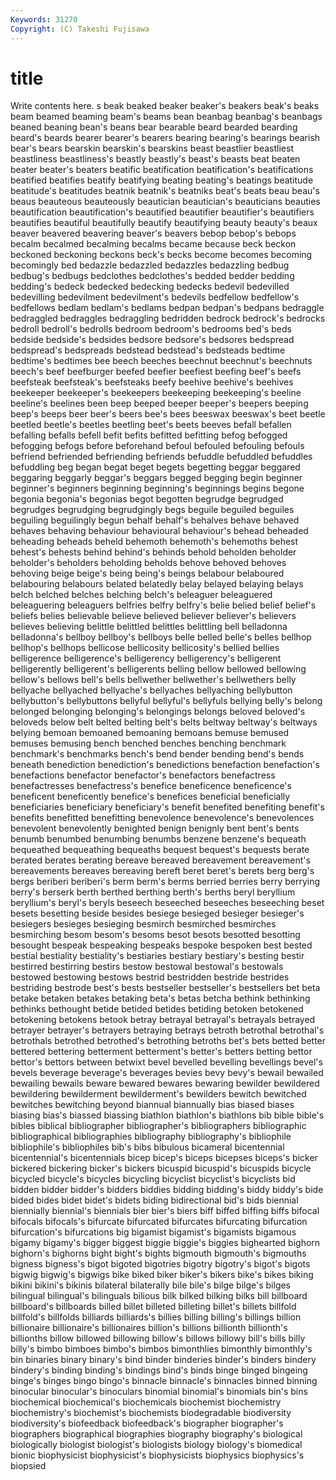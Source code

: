 ```yaml
---
Keywords: 31270 
Copyright: (C) Takeshi Fujisawa
---
```


# title

Write contents here.
s beak beaked beaker beaker's beakers beak's
beaks beam beamed beaming beam's beams bean beanbag beanbag's beanbags
beaned beaning bean's beans bear bearable beard bearded bearding beard's
beards bearer bearer's bearers bearing bearing's bearings bearish bear's bears
bearskin bearskin's bearskins beast beastlier beastliest beastliness beastliness's beastly beastly's
beast's beasts beat beaten beater beater's beaters beatific beatification beatification's
beatifications beatified beatifies beatify beatifying beating beating's beatings beatitude beatitude's
beatitudes beatnik beatnik's beatniks beat's beats beau beau's beaus beauteous
beauteously beautician beautician's beauticians beauties beautification beautification's beautified beautifier beautifier's
beautifiers beautifies beautiful beautifully beautify beautifying beauty beauty's beaux beaver
beavered beavering beaver's beavers bebop bebop's bebops becalm becalmed becalming
becalms became because beck beckon beckoned beckoning beckons beck's becks
become becomes becoming becomingly bed bedazzle bedazzled bedazzles bedazzling bedbug
bedbug's bedbugs bedclothes bedclothes's bedded bedder bedding bedding's bedeck bedecked
bedecking bedecks bedevil bedevilled bedevilling bedevilment bedevilment's bedevils bedfellow bedfellow's
bedfellows bedlam bedlam's bedlams bedpan bedpan's bedpans bedraggle bedraggled bedraggles
bedraggling bedridden bedrock bedrock's bedrocks bedroll bedroll's bedrolls bedroom bedroom's
bedrooms bed's beds bedside bedside's bedsides bedsore bedsore's bedsores bedspread
bedspread's bedspreads bedstead bedstead's bedsteads bedtime bedtime's bedtimes bee beech
beeches beechnut beechnut's beechnuts beech's beef beefburger beefed beefier beefiest
beefing beef's beefs beefsteak beefsteak's beefsteaks beefy beehive beehive's beehives
beekeeper beekeeper's beekeepers beekeeping beekeeping's beeline beeline's beelines been beep
beeped beeper beeper's beepers beeping beep's beeps beer beer's beers
bee's bees beeswax beeswax's beet beetle beetled beetle's beetles beetling
beet's beets beeves befall befallen befalling befalls befell befit befits
befitted befitting befog befogged befogging befogs before beforehand befoul befouled
befouling befouls befriend befriended befriending befriends befuddle befuddled befuddles befuddling
beg began begat beget begets begetting beggar beggared beggaring beggarly
beggar's beggars begged begging begin beginner beginner's beginners beginning beginning's
beginnings begins begone begonia begonia's begonias begot begotten begrudge begrudged
begrudges begrudging begrudgingly begs beguile beguiled beguiles beguiling beguilingly begun
behalf behalf's behalves behave behaved behaves behaving behaviour behavioural behaviour's
behead beheaded beheading beheads beheld behemoth behemoth's behemoths behest behest's
behests behind behind's behinds behold beholden beholder beholder's beholders beholding
beholds behove behoved behoves behoving beige beige's being being's beings
belabour belaboured belabouring belabours belated belatedly belay belayed belaying belays
belch belched belches belching belch's beleaguer beleaguered beleaguering beleaguers belfries
belfry belfry's belie belied belief belief's beliefs belies believable believe
believed believer believer's believers believes believing belittle belittled belittles belittling
bell belladonna belladonna's bellboy bellboy's bellboys belle belled belle's belles
bellhop bellhop's bellhops bellicose bellicosity bellicosity's bellied bellies belligerence belligerence's
belligerency belligerency's belligerent belligerently belligerent's belligerents belling bellow bellowed bellowing
bellow's bellows bell's bells bellwether bellwether's bellwethers belly bellyache bellyached
bellyache's bellyaches bellyaching bellybutton bellybutton's bellybuttons bellyful bellyful's bellyfuls bellying
belly's belong belonged belonging belonging's belongings belongs beloved beloved's beloveds
below belt belted belting belt's belts beltway beltway's beltways belying
bemoan bemoaned bemoaning bemoans bemuse bemused bemuses bemusing bench benched
benches benching benchmark benchmark's benchmarks bench's bend bender bending bend's
bends beneath benediction benediction's benedictions benefaction benefaction's benefactions benefactor benefactor's
benefactors benefactress benefactresses benefactress's benefice beneficence beneficence's beneficent beneficently benefice's
benefices beneficial beneficially beneficiaries beneficiary beneficiary's benefit benefited benefiting benefit's
benefits benefitted benefitting benevolence benevolence's benevolences benevolent benevolently benighted benign
benignly bent bent's bents benumb benumbed benumbing benumbs benzene benzene's
bequeath bequeathed bequeathing bequeaths bequest bequest's bequests berate berated berates
berating bereave bereaved bereavement bereavement's bereavements bereaves bereaving bereft beret
beret's berets berg berg's bergs beriberi beriberi's berm berm's berms
berried berries berry berrying berry's berserk berth berthed berthing berth's
berths beryl beryllium beryllium's beryl's beryls beseech beseeched beseeches beseeching
beset besets besetting beside besides besiege besieged besieger besieger's besiegers
besieges besieging besmirch besmirched besmirches besmirching besom besom's besoms besot
besots besotted besotting besought bespeak bespeaking bespeaks bespoke bespoken best
bested bestial bestiality bestiality's bestiaries bestiary bestiary's besting bestir bestirred
bestirring bestirs bestow bestowal bestowal's bestowals bestowed bestowing bestows bestrid
bestridden bestride bestrides bestriding bestrode best's bests bestseller bestseller's bestsellers
bet beta betake betaken betakes betaking beta's betas betcha bethink
bethinking bethinks bethought betide betided betides betiding betoken betokened betokening
betokens betook betray betrayal betrayal's betrayals betrayed betrayer betrayer's betrayers
betraying betrays betroth betrothal betrothal's betrothals betrothed betrothed's betrothing betroths
bet's bets betted better bettered bettering betterment betterment's better's betters
betting bettor bettor's bettors between betwixt bevel bevelled bevelling bevellings
bevel's bevels beverage beverage's beverages bevies bevy bevy's bewail bewailed
bewailing bewails beware bewared bewares bewaring bewilder bewildered bewildering bewilderment
bewilderment's bewilders bewitch bewitched bewitches bewitching beyond biannual biannually bias
biased biases biasing bias's biassed biassing biathlon biathlon's biathlons bib
bible bible's bibles biblical bibliographer bibliographer's bibliographers bibliographic bibliographical bibliographies
bibliography bibliography's bibliophile bibliophile's bibliophiles bib's bibs bibulous bicameral bicentennial
bicentennial's bicentennials bicep bicep's biceps bicepses biceps's bicker bickered bickering
bicker's bickers bicuspid bicuspid's bicuspids bicycle bicycled bicycle's bicycles bicycling
bicyclist bicyclist's bicyclists bid bidden bidder bidder's bidders biddies bidding
bidding's biddy biddy's bide bided bides bidet bidet's bidets biding
bidirectional bid's bids biennial biennially biennial's biennials bier bier's biers
biff biffed biffing biffs bifocal bifocals bifocals's bifurcate bifurcated bifurcates
bifurcating bifurcation bifurcation's bifurcations big bigamist bigamist's bigamists bigamous bigamy
bigamy's bigger biggest biggie biggie's biggies bighearted bighorn bighorn's bighorns
bight bight's bights bigmouth bigmouth's bigmouths bigness bigness's bigot bigoted
bigotries bigotry bigotry's bigot's bigots bigwig bigwig's bigwigs bike biked
biker biker's bikers bike's bikes biking bikini bikini's bikinis bilateral
bilaterally bile bile's bilge bilge's bilges bilingual bilingual's bilinguals bilious
bilk bilked bilking bilks bill billboard billboard's billboards billed billet
billeted billeting billet's billets billfold billfold's billfolds billiards billiards's billies
billing billing's billings billion billionaire billionaire's billionaires billion's billions billionth
billionth's billionths billow billowed billowing billow's billows billowy bill's bills
billy billy's bimbo bimboes bimbo's bimbos bimonthlies bimonthly bimonthly's bin
binaries binary binary's bind binder binderies binder's binders bindery bindery's
binding binding's bindings bind's binds binge binged bingeing binge's binges
bingo bingo's binnacle binnacle's binnacles binned binning binocular binocular's binoculars
binomial binomial's binomials bin's bins biochemical biochemical's biochemicals biochemist biochemistry
biochemistry's biochemist's biochemists biodegradable biodiversity biodiversity's biofeedback biofeedback's biographer biographer's
biographers biographical biographies biography biography's biological biologically biologist biologist's biologists
biology biology's biomedical bionic biophysicist biophysicist's biophysicists biophysics biophysics's biopsied
